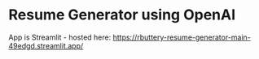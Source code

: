 # Resume Generator using OpenAI

App is Streamlit - hosted here: https://rbuttery-resume-generator-main-49edgd.streamlit.app/

